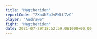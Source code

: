 ```yaml
---
title: "Magtheridon"
reportCode: "2Xn4hZpJvRWtL7zC"
player: "Andrawe"
fight: "Magtheridon"
date: 2021-07-29T18:52:59.061000+00:00
---
```

